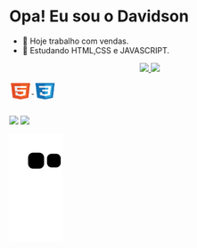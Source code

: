 <h1>Opa! Eu sou o Davidson</h1>

- 🔭 Hoje trabalho com vendas.
- 🌱 Estudando HTML,CSS e JAVASCRIPT.

<div align="center">
  <a href="https://github.com/davidsonfer">
  <img height="180em" src="https://github-readme-stats.vercel.app/api?username=davidsonfer&show_icons=true&theme=highcontrast&include_all_commits=true&count_private=true"/>
  <img height="180em" src="https://github-readme-stats.vercel.app/api/top-langs/?username=davidsonfer&layout=compact&langs_count=7&theme=highcontrast"/>
</div>
  
  <div style="display: inline_block"><br>
  <img align="center" alt="Rafa-HTML" height="30" width="40" src="https://raw.githubusercontent.com/devicons/devicon/master/icons/html5/html5-original.svg">
  <img align="center" alt="Rafa-CSS" height="30" width="40" src="https://raw.githubusercontent.com/devicons/devicon/master/icons/css3/css3-original.svg">
</div>
  
  ##
  
  <div>
    
  <a href="https://instagram.com/davidssonn" target="_blank"><img src="https://img.shields.io/badge/-Instagram-%23E4405F?style=for-the-badge&logo=instagram&logoColor=white" target="_blank"></a> 
  <a href = "mailto:davidsonadr@gmail.com"><img src="https://img.shields.io/badge/-Gmail-%23333?style=for-the-badge&logo=gmail&logoColor=white" target="_blank"></a>
    
    
  ![Snake animation](https://github.com/rafaballerini/rafaballerini/blob/output/github-contribution-grid-snake.svg)
  </div>
